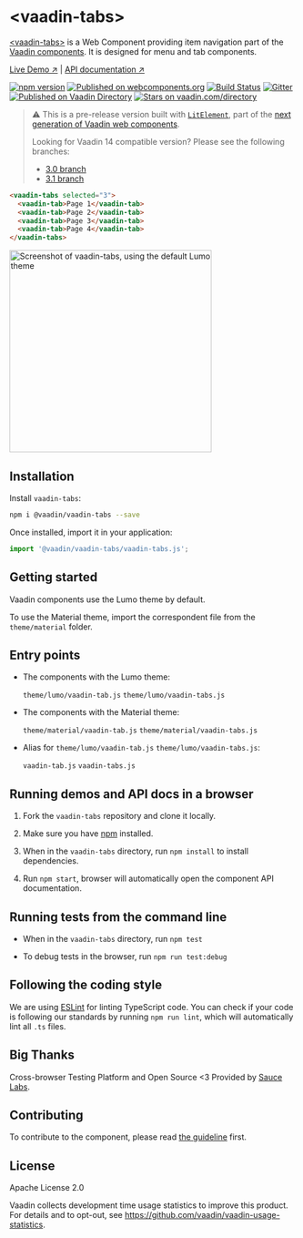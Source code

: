 # &lt;vaadin-tabs&gt;

[&lt;vaadin-tabs&gt;](https://vaadin.com/components/vaadin-tabs) is a Web Component providing item navigation part of the [Vaadin components](https://vaadin.com/components). It is designed for menu and tab components.

[Live Demo ↗](https://vaadin.com/components/vaadin-tabs/html-examples)
|
[API documentation ↗](https://vaadin.com/components/vaadin-tabs/html-api)

[![npm version](https://badgen.net/npm/v/@vaadin/vaadin-tabs)](https://www.npmjs.com/package/@vaadin/vaadin-tabs)
[![Published on webcomponents.org](https://img.shields.io/badge/webcomponents.org-published-blue.svg)](https://webcomponents.org/element/vaadin/vaadin-tabs)
[![Build Status](https://travis-ci.org/vaadin/vaadin-tabs.svg?branch=master)](https://travis-ci.org/vaadin/vaadin-tabs)
[![Gitter](https://badges.gitter.im/Join%20Chat.svg)](https://gitter.im/vaadin/web-components?utm_source=badge&utm_medium=badge&utm_campaign=pr-badge)
[![Published on Vaadin  Directory](https://img.shields.io/badge/Vaadin%20Directory-published-00b4f0.svg)](https://vaadin.com/directory/component/vaadinvaadin-tabs)
[![Stars on vaadin.com/directory](https://img.shields.io/vaadin-directory/stars/vaadinvaadin-tabs.svg)](https://vaadin.com/directory/component/vaadinvaadin-tabs)

> ⚠️ This is a pre-release version built with [`LitElement`](https://github.com/Polymer/lit-element), part of the [next generation of Vaadin web components](https://vaadin.com/blog/next-generation-vaadin-components).
>
> Looking for Vaadin 14 compatible version? Please see the following branches:
> - [3.0 branch](https://github.com/vaadin/vaadin-tabs/tree/3.0)
> - [3.1 branch](https://github.com/vaadin/vaadin-tabs/tree/3.1)

```html
<vaadin-tabs selected="3">
  <vaadin-tab>Page 1</vaadin-tab>
  <vaadin-tab>Page 2</vaadin-tab>
  <vaadin-tab>Page 3</vaadin-tab>
  <vaadin-tab>Page 4</vaadin-tab>
</vaadin-tabs>
```

[<img src="https://raw.githubusercontent.com/vaadin/vaadin-tabs/master/screenshot.png" width="355" alt="Screenshot of vaadin-tabs, using the default Lumo theme">](https://vaadin.com/components/vaadin-tabs)

## Installation

Install `vaadin-tabs`:

```sh
npm i @vaadin/vaadin-tabs --save
```

Once installed, import it in your application:

```js
import '@vaadin/vaadin-tabs/vaadin-tabs.js';
```

## Getting started

Vaadin components use the Lumo theme by default.

To use the Material theme, import the correspondent file from the `theme/material` folder.

## Entry points

- The components with the Lumo theme:

  `theme/lumo/vaadin-tab.js`
  `theme/lumo/vaadin-tabs.js`

- The components with the Material theme:

  `theme/material/vaadin-tab.js`
  `theme/material/vaadin-tabs.js`

- Alias for `theme/lumo/vaadin-tab.js`
  `theme/lumo/vaadin-tabs.js`:

  `vaadin-tab.js`
  `vaadin-tabs.js`


## Running demos and API docs in a browser

1. Fork the `vaadin-tabs` repository and clone it locally.

1. Make sure you have [npm](https://www.npmjs.com/) installed.

1. When in the `vaadin-tabs` directory, run `npm install` to install dependencies.

1. Run `npm start`, browser will automatically open the component API documentation.


## Running tests from the command line

- When in the `vaadin-tabs` directory, run `npm test`

- To debug tests in the browser, run `npm run test:debug`


## Following the coding style

We are using [ESLint](http://eslint.org/) for linting TypeScript code. You can check if your code is following our standards by running `npm run lint`, which will automatically lint all `.ts` files.

## Big Thanks

Cross-browser Testing Platform and Open Source <3 Provided by [Sauce Labs](https://saucelabs.com).


## Contributing

  To contribute to the component, please read [the guideline](https://github.com/vaadin/vaadin-core/blob/master/CONTRIBUTING.md) first.


## License

Apache License 2.0

Vaadin collects development time usage statistics to improve this product. For details and to opt-out, see https://github.com/vaadin/vaadin-usage-statistics.
